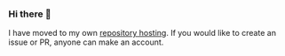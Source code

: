 ### Hi there 👋

I have moved to my own [repository hosting](https://git.ikl.sh/). If you would like to create an issue or PR, anyone can make an account.

